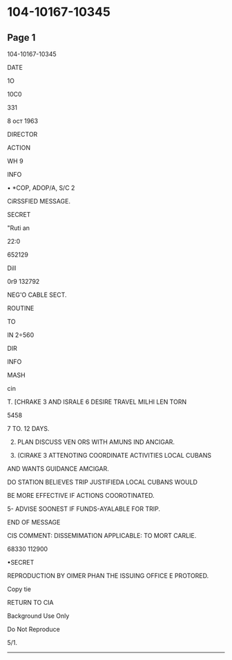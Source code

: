 # 104-10167-10345

## Page 1

104-10167-10345

DATE

1O

10C0

331

8 ост 1963

DIRECTOR

ACTION

WH 9

INFO

• *COP, ADOP/A, S/C 2

CiRSSFIED MESSAGE.

SECRET

"Ruti an

22:0

652129

Dill

0r9 132792

NEG'O CABLE SECT.

ROUTINE

TO

IN 2÷560

DIR

INFO

MASH

cin

T. [CHRAKE 3 AND ISRALE 6 DESIRE TRAVEL MILHI LEN TORN

5458

7 TO. 12 DAYS.

2. PLAN DISCUSS VEN ORS WITH AMUNS IND ANCIGAR.

3. (CIRAKE 3 ATTENOTING COORDINATE ACTIVITIES LOCAL CUBANS

AND WANTS GUIDANCE AMCIGAR.

DO STATION BELIEVES TRIP JUSTIFIEDA LOCAL CUBANS WOULD

BE MORE EFFECTIVE IF ACTIONS COOROTINATED.

5- ADVISE SOONEST IF FUNDS-AYALABLE FOR TRIP.

END OF MESSAGE

CIS COMMENT: DISSEMIMATION APPLICABLE: TO MORT CARLIE.

68330 112900

•SECRET

REPRODUCTION BY OIMER PHAN THE ISSUING OFFICE E PROTORED.

Copy tie

RETURN TO CIA

Background Use Only

Do Not Reproduce

5/1.

---

